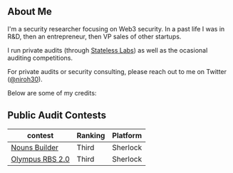 ## About Me
I'm a security researcher focusing on Web3 security. In a past life I was in R&D, then an entrepreneur, then VP sales of other startups. 

I run private audits (through [Stateless Labs](https://statelesslabs.xyz/)) as well as the ocasional auditing competitions. 

For private audits or security consulting, please reach out to me on Twitter ([@niroh30](https://x.com/niroh30)).

Below are some of my credits:

## Public Audit Contests


|contest|Ranking|Platform|
|--------------------|--------------------|--------------------|
|[Nouns Builder](https://audits.sherlock.xyz/contests/111/leaderboard)|Third|Sherlock|
|[Olympus RBS 2.0](https://audits.sherlock.xyz/contests/128/leaderboard)|Third|Sherlock|
